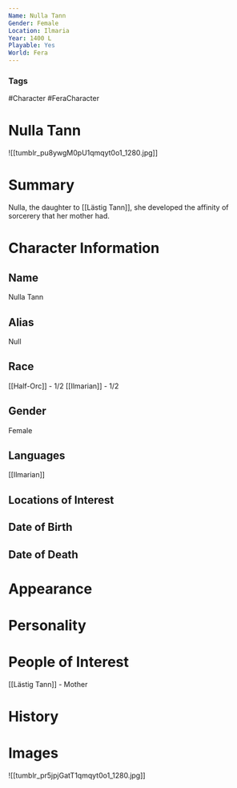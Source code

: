 ```yaml
---
Name: Nulla Tann
Gender: Female
Location: Ilmaria
Year: 1400 L
Playable: Yes
World: Fera
---
```


### Tags
#Character #FeraCharacter

# Nulla Tann
![[tumblr_pu8ywgM0pU1qmqyt0o1_1280.jpg]]

# Summary
Nulla, the daughter to [[Lästig Tann]], she developed the affinity of sorcerery that her mother had.

# Character Information

## Name
Nulla Tann

## Alias
Null

## Race
[[Half-Orc]]  - 1/2
[[Ilmarian]] - 1/2

## Gender
Female

## Languages
[[Ilmarian]]

## Locations of Interest

## Date of Birth

## Date of Death

# Appearance

# Personality

# People of Interest
[[Lästig Tann]] - Mother

# History

# Images
![[tumblr_pr5jpjGatT1qmqyt0o1_1280.jpg]]